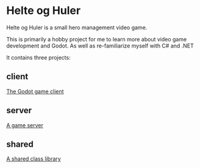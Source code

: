 # Helte og Huler

Helte og Huler is a small hero management video game.

This is primarily a hobby project for me to learn more about video game development and Godot. As well as re-familiarize myself with C# and .NET

It contains three projects:

## client

[The Godot game client](./client/readme.md)

## server

[A game server](./server/readme.md)

## shared

[A shared class library](./shared/readme.md)

